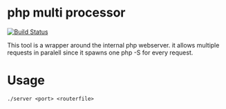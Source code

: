# php multi processor 

[![Build Status](https://travis-ci.org/sharpner/php-multiprocess-proxy.svg?branch=master)](https://travis-ci.org/sharpner/php-multiprocess-proxy)

This tool is a wrapper around the internal php webserver.
it allows multiple requests in paralell since it spawns
one php -S for every request.

# Usage
```./server <port> <routerfile>```
